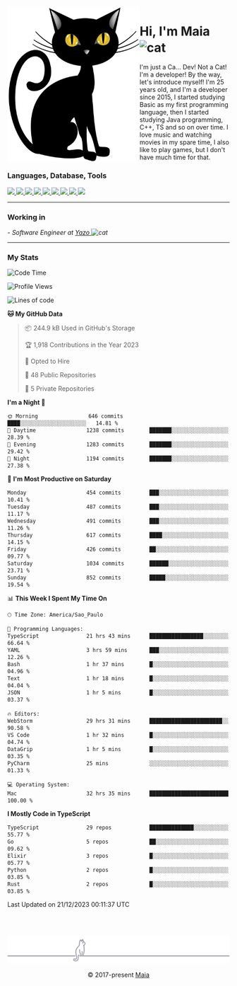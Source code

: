 <img align="left" src="https://raw.githubusercontent.com/gabrielmaialva33/gabrielmaialva33/master/assets/cat_0.png" alt="Stats" width="300px">

<h1 align="left">Hi, I'm Maia 
<img src="https://emojis.slackmojis.com/emojis/images/1643509834/36299/black-cat.gif?1643509834" width="50" height="60" align="center"  alt="cat"/>
</h1>

I'm just a Ca... Dev! Not a Cat! I'm a developer! By the way, let's introduce myself!
I'm 25 years old, and I'm a developer since 2015, I started studying Basic as my first programming
language, then I started studying Java programming, C++, TS and so on over time.
I love music and watching movies in my spare time, I also like to play games, but I don't have much time for that.

<h3 align="left">Languages, Database, Tools</h3>
<p>
  <a href="https://www.typescriptlang.org">
    <img src="https://skillicons.dev/icons?i=ts" />
  </a>
  <a href="https://go.dev">
    <img src="https://skillicons.dev/icons?i=go" />
  </a>
  <a href="https://www.python.org">
    <img src="https://skillicons.dev/icons?i=python" />
  </a>
  <a href="https://gradle.org">
    <img src="https://skillicons.dev/icons?i=gradle" />
  </a>
  <a href="https://redis.io">
    <img src="https://skillicons.dev/icons?i=redis" />
  </a>
  <a href="https://www.mongodb.com">
    <img src="https://skillicons.dev/icons?i=mongodb" />
  </a>
  <a href="https://nodejs.org">
    <img src="https://skillicons.dev/icons?i=nodejs" />
  </a>
  <a href="https://www.javascript.com">
    <img src="https://skillicons.dev/icons?i=js" />
  </a>
  <a href="https://www.docker.com">
    <img src="https://skillicons.dev/icons?i=docker" />
  </a>
</p>

<hr/>

<h3>Working in</h3>

<p><em> - Software Engineer at <a href="[https://pdasolucoes.com.br](https://yazo.com.br/)">Yazo
</a><img src="https://media.giphy.com/media/WUlplcMpOCEmTGBtBW/giphy.gif" width="30" alt="cat"> 
</em></p>

<hr/>

### My Stats

<!--START_SECTION:waka-->
![Code Time](http://img.shields.io/badge/Code%20Time-3%2C619%20hrs%2035%20mins-blue)

![Profile Views](http://img.shields.io/badge/Profile%20Views-24-blue)

![Lines of code](https://img.shields.io/badge/From%20Hello%20World%20I%27ve%20Written-1.2%20million%20lines%20of%20code-blue)

**🐱 My GitHub Data** 

> 📦 244.9 kB Used in GitHub's Storage 
 > 
> 🏆 1,918 Contributions in the Year 2023
 > 
> 💼 Opted to Hire
 > 
> 📜 48 Public Repositories 
 > 
> 🔑 5 Private Repositories 
 > 
**I'm a Night 🦉** 

```text
🌞 Morning                646 commits         ████░░░░░░░░░░░░░░░░░░░░░   14.81 % 
🌆 Daytime                1238 commits        ███████░░░░░░░░░░░░░░░░░░   28.39 % 
🌃 Evening                1283 commits        ███████░░░░░░░░░░░░░░░░░░   29.42 % 
🌙 Night                  1194 commits        ███████░░░░░░░░░░░░░░░░░░   27.38 % 
```
📅 **I'm Most Productive on Saturday** 

```text
Monday                   454 commits         ███░░░░░░░░░░░░░░░░░░░░░░   10.41 % 
Tuesday                  487 commits         ███░░░░░░░░░░░░░░░░░░░░░░   11.17 % 
Wednesday                491 commits         ███░░░░░░░░░░░░░░░░░░░░░░   11.26 % 
Thursday                 617 commits         ████░░░░░░░░░░░░░░░░░░░░░   14.15 % 
Friday                   426 commits         ██░░░░░░░░░░░░░░░░░░░░░░░   09.77 % 
Saturday                 1034 commits        ██████░░░░░░░░░░░░░░░░░░░   23.71 % 
Sunday                   852 commits         █████░░░░░░░░░░░░░░░░░░░░   19.54 % 
```


📊 **This Week I Spent My Time On** 

```text
🕑︎ Time Zone: America/Sao_Paulo

💬 Programming Languages: 
TypeScript               21 hrs 43 mins      █████████████████░░░░░░░░   66.64 % 
YAML                     3 hrs 59 mins       ███░░░░░░░░░░░░░░░░░░░░░░   12.26 % 
Bash                     1 hr 37 mins        █░░░░░░░░░░░░░░░░░░░░░░░░   04.96 % 
Text                     1 hr 18 mins        █░░░░░░░░░░░░░░░░░░░░░░░░   04.04 % 
JSON                     1 hr 5 mins         █░░░░░░░░░░░░░░░░░░░░░░░░   03.37 % 

🔥 Editors: 
WebStorm                 29 hrs 31 mins      ███████████████████████░░   90.58 % 
VS Code                  1 hr 32 mins        █░░░░░░░░░░░░░░░░░░░░░░░░   04.74 % 
DataGrip                 1 hr 5 mins         █░░░░░░░░░░░░░░░░░░░░░░░░   03.35 % 
PyCharm                  25 mins             ░░░░░░░░░░░░░░░░░░░░░░░░░   01.33 % 

💻 Operating System: 
Mac                      32 hrs 35 mins      █████████████████████████   100.00 % 
```

**I Mostly Code in TypeScript** 

```text
TypeScript               29 repos            ██████████████░░░░░░░░░░░   55.77 % 
Go                       5 repos             ██░░░░░░░░░░░░░░░░░░░░░░░   09.62 % 
Elixir                   3 repos             █░░░░░░░░░░░░░░░░░░░░░░░░   05.77 % 
Python                   2 repos             █░░░░░░░░░░░░░░░░░░░░░░░░   03.85 % 
Rust                     2 repos             █░░░░░░░░░░░░░░░░░░░░░░░░   03.85 % 
```




 Last Updated on 21/12/2023 00:11:37 UTC
<!--END_SECTION:waka-->


<br/>
<br/>

<p align="center"><img src="https://raw.githubusercontent.com/gabrielmaialva33/gabrielmaialva33/master/assets/gray0_ctp_on_line.svg?sanitize=true" /></p>
<p align="center">&copy; 2017-present <a href="https://github.com/gabrielmaialva33/" target="_blank">Maia</a>
